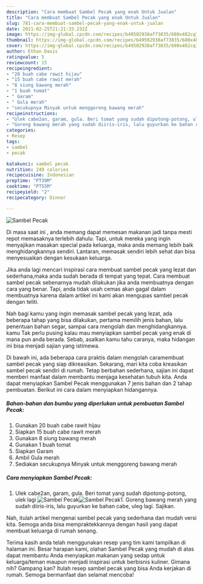 ```yaml
---
description: "Cara membuat Sambel Pecak yang enak Untuk Jualan"
title: "Cara membuat Sambel Pecak yang enak Untuk Jualan"
slug: 781-cara-membuat-sambel-pecak-yang-enak-untuk-jualan
date: 2021-02-25T21:21:33.232Z
image: https://img-global.cpcdn.com/recipes/b49502938af73835/680x482cq70/sambel-pecak-foto-resep-utama.jpg
thumbnail: https://img-global.cpcdn.com/recipes/b49502938af73835/680x482cq70/sambel-pecak-foto-resep-utama.jpg
cover: https://img-global.cpcdn.com/recipes/b49502938af73835/680x482cq70/sambel-pecak-foto-resep-utama.jpg
author: Ethan Davis
ratingvalue: 5
reviewcount: 15
recipeingredient:
- "20 buah cabe rawit hijau"
- "15 buah cabe rawit merah"
- "8 siung bawang merah"
- "1 buah tomat"
- " Garam"
- " Gula merah"
- "secukupnya Minyak untuk menggoreng bawang merah"
recipeinstructions:
- "Ulek cabe2an, garam, gula. Beri tomat yang sudah dipotong-potong, ulek lagi"
- "Goreng bawang merah yang sudah diiris-iris, lalu guyurkan ke bahan cabe, uleg lagi. Sajikan."
categories:
- Resep
tags:
- sambel
- pecak

katakunci: sambel pecak 
nutrition: 249 calories
recipecuisine: Indonesian
preptime: "PT39M"
cooktime: "PT55M"
recipeyield: "2"
recipecategory: Dinner

---
```



![Sambel Pecak](https://img-global.cpcdn.com/recipes/b49502938af73835/680x482cq70/sambel-pecak-foto-resep-utama.jpg)

Di masa  saat ini , anda memang dapat memesan makanan jadi tanpa mesti repot memasaknya terlebih dahulu. Tapi, untuk mereka yang ingin menyajikan masakan special pada keluarga, maka anda memang lebih baik menghidangkannya sendiri. Lantaran, memasak sendiri lebih sehat dan bisa menyesuaikan dengan kesukaan keluarga.

Jika anda lagi mencari inspirasi cara membuat sambel pecak yang lezat dan sederhana,maka anda sudah berada di tempat yang tepat. Cara membuat sambel pecak  sebenarnya mudah dilakukan jika anda membuatnya dengan cara yang benar. Tapi, anda tidak usah cemas akan gagal dalam membuatnya 
karena dalam artikel ini kami akan mengupas sambel pecak dengan teliti.  



Nah bagi kamu yang ingin memasak sambel pecak yang lezat, ada beberapa tahap yang bisa dilakukan, pertama memilih jenis bahan, lalu penentuan bahan segar, sampai cara mengolah dan menghidangkannya. kamu Tak perlu pusing kalau mau menyiapkan sambel pecak yang enak di mana pun anda berada. Sebab, asalkan kamu  tahu caranya, maka hidangan ini bisa menjadi sajian yang istimewa.

Di bawah ini, ada beberapa cara praktis  dalam mengolah caramembuat sambel pecak yang siap dikreasikan. Sekarang, mari kita coba kreasikan sambel pecak sendiri di rumah. Tetap berbahan sederhana, sajian ini dapat memberi manfaat dalam membantu menjaga kesehatan tubuh kita. Anda dapat menyiapkan Sambel Pecak menggunakan 7 jenis bahan dan 2 tahap pembuatan. Berikut ini cara dalam menyiapkan hidangannya.

<!--inarticleads1-->

##### Bahan-bahan dan bumbu yang diperlukan untuk pembuatan Sambel Pecak:

1. Gunakan 20 buah cabe rawit hijau
1. Siapkan 15 buah cabe rawit merah
1. Gunakan 8 siung bawang merah
1. Gunakan 1 buah tomat
1. Siapkan  Garam
1. Ambil  Gula merah
1. Sediakan secukupnya Minyak untuk menggoreng bawang merah




<!--inarticleads2-->

##### Cara menyiapkan Sambel Pecak:

1. Ulek cabe2an, garam, gula. Beri tomat yang sudah dipotong-potong, ulek lagi
<img src="https://img-global.cpcdn.com/steps/16cd1cf9b8bfbf3c/160x128cq70/sambel-pecak-langkah-memasak-1-foto.jpg" alt="Sambel Pecak"><img src="https://img-global.cpcdn.com/steps/f7d14f0e0a7454fa/160x128cq70/sambel-pecak-langkah-memasak-1-foto.jpg" alt="Sambel Pecak">1. Goreng bawang merah yang sudah diiris-iris, lalu guyurkan ke bahan cabe, uleg lagi. Sajikan.




Nah, itulah artikel mengenai  sambel pecak  yang sederhana dan mudah versi kita. Semoga anda bisa mempraktekkannya dengan hasil yang dapat membuat keluarga di rumah senang. 

Terima kasih anda telah menggunakan resep yang tim kami tampilkan di halaman ini. Besar harapan kami, olahan  Sambel Pecak yang mudah di atas dapat membantu Anda menyiapkan makanan yang sedap untuk keluarga/teman maupun menjadi inspirasi untuk berbisnis kuliner. Gimana nih? Gampang kan? Itulah resep sambel pecak yang bisa Anda kerjakan di rumah. Semoga bermanfaat dan selamat mencoba!

